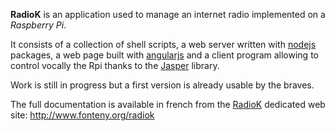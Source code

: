 
**RadioK** is an application used to manage an internet radio implemented
on a *Raspberry Pi*.

It consists of a collection of shell scripts, a web server written with
[nodejs](http://nodejs.org/) packages,
a web page built with [angularjs](https://angularjs.org/)
and a client program allowing
to control vocally the Rpi thanks
to the [Jasper](http://jasperproject.github.io/) library.

Work is still in progress but a first version is already usable by the braves.

The full documentation is available in french from 
the [RadioK](http://www.fonteny.org/radiok) dedicated web site:
http://www.fonteny.org/radiok